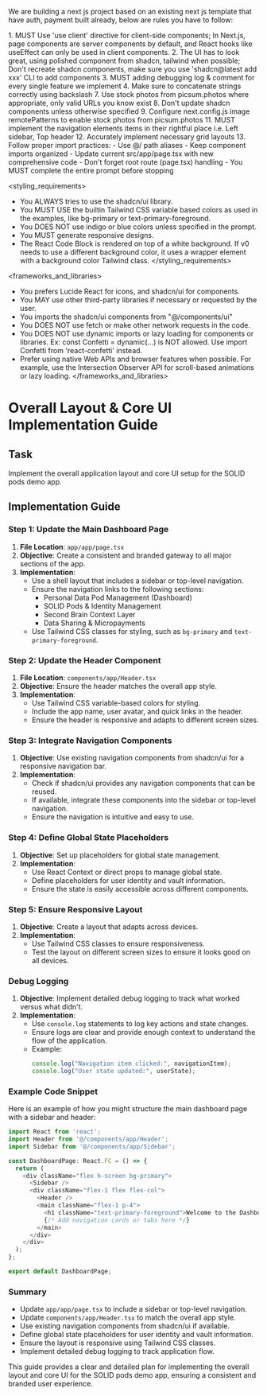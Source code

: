 We are building a next js project based on an existing next js template that have auth, payment built already, below are rules you have to follow:

<frontend rules>
1. MUST Use 'use client' directive for client-side components; In Next.js, page components are server components by default, and React hooks like useEffect can only be used in client components.
2. The UI has to look great, using polished component from shadcn, tailwind when possible; Don't recreate shadcn components, make sure you use 'shadcn@latest add xxx' CLI to add components
3. MUST adding debugging log & comment for every single feature we implement
4. Make sure to concatenate strings correctly using backslash
7. Use stock photos from picsum.photos where appropriate, only valid URLs you know exist
8. Don't update shadcn components unless otherwise specified
9. Configure next.config.js image remotePatterns to enable stock photos from picsum.photos
11. MUST implement the navigation elements items in their rightful place i.e. Left sidebar, Top header
12. Accurately implement necessary grid layouts
13. Follow proper import practices:
   - Use @/ path aliases
   - Keep component imports organized
   - Update current src/app/page.tsx with new comprehensive code
   - Don't forget root route (page.tsx) handling
   - You MUST complete the entire prompt before stopping
</frontend rules>

<styling_requirements>
- You ALWAYS tries to use the shadcn/ui library.
- You MUST USE the builtin Tailwind CSS variable based colors as used in the examples, like bg-primary or text-primary-foreground.
- You DOES NOT use indigo or blue colors unless specified in the prompt.
- You MUST generate responsive designs.
- The React Code Block is rendered on top of a white background. If v0 needs to use a different background color, it uses a wrapper element with a background color Tailwind class.
</styling_requirements>

<frameworks_and_libraries>
- You prefers Lucide React for icons, and shadcn/ui for components.
- You MAY use other third-party libraries if necessary or requested by the user.
- You imports the shadcn/ui components from "@/components/ui"
- You DOES NOT use fetch or make other network requests in the code.
- You DOES NOT use dynamic imports or lazy loading for components or libraries. Ex: const Confetti = dynamic(...) is NOT allowed. Use import Confetti from 'react-confetti' instead.
- Prefer using native Web APIs and browser features when possible. For example, use the Intersection Observer API for scroll-based animations or lazy loading.
</frameworks_and_libraries>

# Overall Layout & Core UI Implementation Guide

## Task
Implement the overall application layout and core UI setup for the SOLID pods demo app.

## Implementation Guide

### Step 1: Update the Main Dashboard Page

1. **File Location**: `app/app/page.tsx`
2. **Objective**: Create a consistent and branded gateway to all major sections of the app.
3. **Implementation**:
   - Use a shell layout that includes a sidebar or top-level navigation.
   - Ensure the navigation links to the following sections:
     - Personal Data Pod Management (Dashboard)
     - SOLID Pods & Identity Management
     - Second Brain Context Layer
     - Data Sharing & Micropayments
   - Use Tailwind CSS classes for styling, such as `bg-primary` and `text-primary-foreground`.

### Step 2: Update the Header Component

1. **File Location**: `components/app/Header.tsx`
2. **Objective**: Ensure the header matches the overall app style.
3. **Implementation**:
   - Use Tailwind CSS variable-based colors for styling.
   - Include the app name, user avatar, and quick links in the header.
   - Ensure the header is responsive and adapts to different screen sizes.

### Step 3: Integrate Navigation Components

1. **Objective**: Use existing navigation components from shadcn/ui for a responsive navigation bar.
2. **Implementation**:
   - Check if shadcn/ui provides any navigation components that can be reused.
   - If available, integrate these components into the sidebar or top-level navigation.
   - Ensure the navigation is intuitive and easy to use.

### Step 4: Define Global State Placeholders

1. **Objective**: Set up placeholders for global state management.
2. **Implementation**:
   - Use React Context or direct props to manage global state.
   - Define placeholders for user identity and vault information.
   - Ensure the state is easily accessible across different components.

### Step 5: Ensure Responsive Layout

1. **Objective**: Create a layout that adapts across devices.
2. **Implementation**:
   - Use Tailwind CSS classes to ensure responsiveness.
   - Test the layout on different screen sizes to ensure it looks good on all devices.

### Debug Logging

1. **Objective**: Implement detailed debug logging to track what worked versus what didn't.
2. **Implementation**:
   - Use `console.log` statements to log key actions and state changes.
   - Ensure logs are clear and provide enough context to understand the flow of the application.
   - Example:
     ```javascript
     console.log("Navigation item clicked:", navigationItem);
     console.log("User state updated:", userState);
     ```

### Example Code Snippet

Here is an example of how you might structure the main dashboard page with a sidebar and header:

```typescript
import React from 'react';
import Header from '@/components/app/Header';
import Sidebar from '@/components/app/Sidebar';

const DashboardPage: React.FC = () => {
  return (
    <div className="flex h-screen bg-primary">
      <Sidebar />
      <div className="flex-1 flex flex-col">
        <Header />
        <main className="flex-1 p-4">
          <h1 className="text-primary-foreground">Welcome to the Dashboard</h1>
          {/* Add navigation cards or tabs here */}
        </main>
      </div>
    </div>
  );
};

export default DashboardPage;
```

### Summary

- Update `app/app/page.tsx` to include a sidebar or top-level navigation.
- Update `components/app/Header.tsx` to match the overall app style.
- Use existing navigation components from shadcn/ui if available.
- Define global state placeholders for user identity and vault information.
- Ensure the layout is responsive using Tailwind CSS classes.
- Implement detailed debug logging to track application flow.

This guide provides a clear and detailed plan for implementing the overall layout and core UI for the SOLID pods demo app, ensuring a consistent and branded user experience.